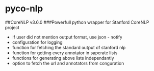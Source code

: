 # pyco-nlp
##CoreNLP v3.6.0
###Powerfull python wrapper for Stanford CoreNLP project
- If user did not mention output format, use json - notify
- configuration for logging
- function for fetching the standard output of stanford nlp
- function for getting every annotator in saperate lists
- functions for generating above lists independantly
- option to fetch the url and annotators from conguration